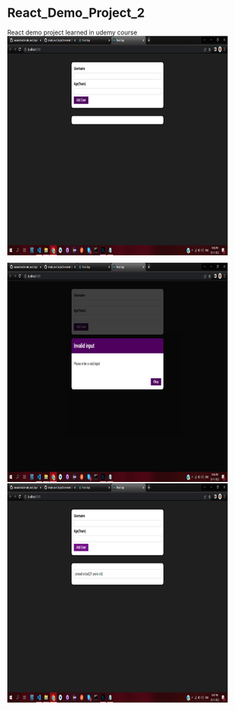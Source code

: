 # React_Demo_Project_2
React demo project learned in udemy course
<img src="https://github.com/prasadarbad/React_Demo_Project_2/blob/main/screenshots/Screenshot%20(187).png" height= "500" width="900"/>

<img src="https://github.com/prasadarbad/React_Demo_Project_2/blob/main/screenshots/Screenshot%20(188).png" height= "500" width="900"/>


<img src="https://github.com/prasadarbad/React_Demo_Project_2/blob/main/screenshots/Screenshot%20(189).png" height= "500" width="900"/>
